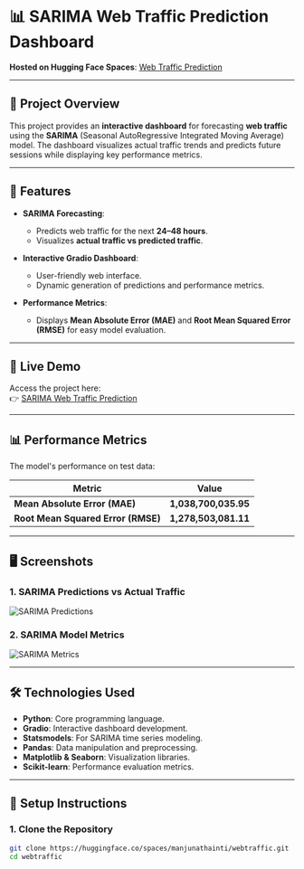 # 📊 **SARIMA Web Traffic Prediction Dashboard**

**Hosted on Hugging Face Spaces**: [Web Traffic Prediction](https://huggingface.co/spaces/manjunathainti/webtraffic)

---

## 📜 **Project Overview**

This project provides an **interactive dashboard** for forecasting **web traffic** using the **SARIMA** (Seasonal AutoRegressive Integrated Moving Average) model. The dashboard visualizes actual traffic trends and predicts future sessions while displaying key performance metrics.

---

## 🌟 **Features**

- **SARIMA Forecasting**:
  - Predicts web traffic for the next **24–48 hours**.
  - Visualizes **actual traffic vs predicted traffic**.

- **Interactive Gradio Dashboard**:
  - User-friendly web interface.
  - Dynamic generation of predictions and performance metrics.

- **Performance Metrics**:
  - Displays **Mean Absolute Error (MAE)** and **Root Mean Squared Error (RMSE)** for easy model evaluation.

---

## 🚀 **Live Demo**

Access the project here:  
👉 [SARIMA Web Traffic Prediction](https://huggingface.co/spaces/manjunathainti/webtraffic)

---

## 📊 **Performance Metrics**

The model's performance on test data:

| **Metric**                   | **Value**           |
|-----------------------------|--------------------|
| **Mean Absolute Error (MAE)**| **1,038,700,035.95** |
| **Root Mean Squared Error (RMSE)** | **1,278,503,081.11** |

---

## 🖥️ **Screenshots**

### **1. SARIMA Predictions vs Actual Traffic**  
![SARIMA Predictions](./images/sarima_predictions.png)

### **2. SARIMA Model Metrics**  
![SARIMA Metrics](./images/sarima_metrics.png)

---

## 🛠️ **Technologies Used**

- **Python**: Core programming language.  
- **Gradio**: Interactive dashboard development.  
- **Statsmodels**: For SARIMA time series modeling.  
- **Pandas**: Data manipulation and preprocessing.  
- **Matplotlib & Seaborn**: Visualization libraries.  
- **Scikit-learn**: Performance evaluation metrics.  

---

## 🧰 **Setup Instructions**

### **1. Clone the Repository**
```bash
git clone https://huggingface.co/spaces/manjunathainti/webtraffic.git
cd webtraffic

